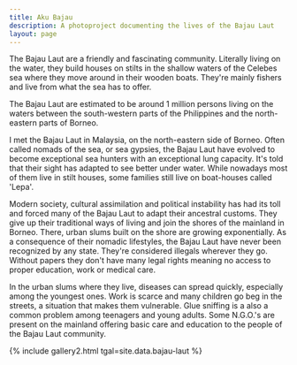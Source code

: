 ```yaml
---
title: Aku Bajau
description: A photoproject documenting the lives of the Bajau Laut
layout: page
---
```


The Bajau Laut are a friendly and fascinating community. Literally living on the water, they build houses on stilts in the shallow waters of the Celebes sea where they move around in their wooden boats. They're mainly fishers and live from what the sea has to offer.

The Bajau Laut are estimated to be around 1 million persons living on the waters between the south-western parts of the Philippines and the north-eastern parts of Borneo.

I met the Bajau Laut in Malaysia, on the north-eastern side of Borneo. Often called nomads of the sea, or sea gypsies, the Bajau Laut have evolved to become exceptional sea hunters with an exceptional lung capacity. It's told that their sight has adapted to see better under water. While nowadays most of them live in stilt houses, some families still live on boat-houses called 'Lepa'.

Modern society, cultural assimilation and political instability has had its toll and forced many of the Bajau Laut to adapt their ancestral customs. They give up their traditional ways of living and join the shores of the mainland in Borneo. There, urban slums built on the shore are growing exponentially. As a consequence of their nomadic lifestyles, the Bajau Laut have never been recognized by any state. They're considered illegals wherever they go. Without papers they don't have many legal rights meaning no access to proper education, work or medical care.

In the urban slums where they live, diseases can spread quickly, especially among the youngest ones. Work is scarce and many children go beg in the streets, a situation that makes them vulnerable. Glue sniffing is a also a common problem among teenagers and young adults. Some N.G.O.'s are present on the mainland offering basic care and education to the people of the Bajau Laut community.

{% include gallery2.html tgal=site.data.bajau-laut %}
